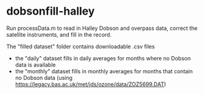 # dobsonfill-halley
Run processData.m to read in Halley Dobson and overpass data, correct the satellite instruments, and fill in the record.

The "filled dataset" folder contains downloadable .csv files
- the "daily" dataset fills in daily averages for months where no Dobson data is available
- the "monthly" dataset fills in monthly averages for months that contain no Dobson data (using https://legacy.bas.ac.uk/met/jds/ozone/data/ZOZ5699.DAT)
